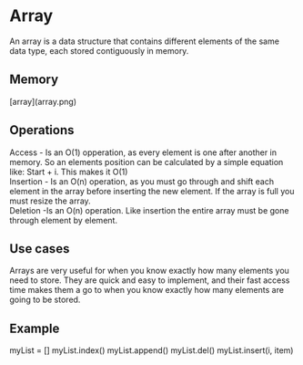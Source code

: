 <h1> Array </h1>
<p1> An array is a data structure that contains different elements of the same data type, each stored contiguously in memory.</p1>
<h2> Memory </h2>
[array](array.png)
<h2>Operations</h2>
Access - Is an O(1) opperation, as every element is one after another in memory. So an elements position can be calculated by a simple equation like: Start + i. This makes it O(1) </p1><br/>
Insertion - Is an O(n) operation, as you must go through and shift each element in the array before inserting the new element. If the array is full you must resize the array.</p1><br/>
Deletion -Is an O(n) operation. Like insertion the entire array must be gone through element by element.
  
<h2>Use cases</h2>
<p1> Arrays are very useful for when you know exactly how many elements you need to store. They are quick and easy to implement, and their fast access time makes them a go to when you know exactly how many elements are going to be stored.  </p1>
<h2>Example</h2>
<p1>
  myList = []
  myList.index()
  myList.append()
  myList.del()
  myList.insert(i, item)
  </p1>

